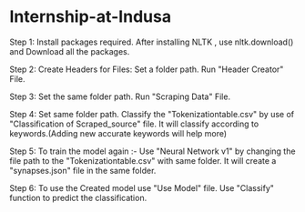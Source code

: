 # Internship-at-Indusa
Step 1:
Install packages required.
After installing NLTK , use nltk.download() and Download all the packages.

Step 2:
Create Headers for Files:
Set a folder path.
Run "Header Creator" File.

Step 3:
Set the same folder path.
Run "Scraping Data" File.

Step 4:
Set same folder path.
Classify the "Tokenizationtable.csv" by use of "Classification of Scraped_source" file.
It will classify according to keywords.(Adding new accurate keywords will help more)

Step 5:
To train the model again :- Use "Neural Network v1" by changing the file path to the "Tokenizationtable.csv" with same folder.
It will create a "synapses.json" file in the same folder.

Step 6:
To use the Created model use "Use Model" file.
Use "Classify" function to predict the classification.
